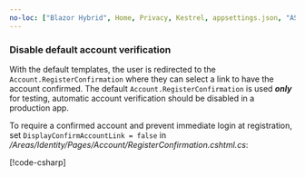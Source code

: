 ```yaml
---
no-loc: ["Blazor Hybrid", Home, Privacy, Kestrel, appsettings.json, "ASP.NET Core Identity", cookie, Cookie, Blazor, "Blazor Server", "Blazor WebAssembly", "Identity", "Let's Encrypt", Razor, SignalR]
---
```

<a name="ddav"></a>
### Disable default account verification

With the default templates, the user is redirected to the `Account.RegisterConfirmation` where they can select a link to have the account confirmed. The default `Account.RegisterConfirmation` is used ***only*** for testing, automatic account verification should be disabled in a production app.

To require a confirmed account and prevent immediate login at registration, set `DisplayConfirmAccountLink = false` in */Areas/Identity/Pages/Account/RegisterConfirmation.cshtml.cs*:

[!code-csharp[](~/security/authentication/identity/sample/WebApp3/Areas/Identity/Pages/Account/RegisterConfirmation.cshtml.cs?name=snippet&highlight=34)]